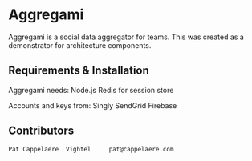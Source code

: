 # Aggregami

Aggregami is a social data aggregator for teams.  This was created as a demonstrator for architecture components.

## Requirements & Installation

Aggregami needs:
Node.js
Redis for session store

Accounts and keys from:
Singly
SendGrid
Firebase

## Contributors
```
Pat Cappelaere	Vightel		pat@cappelaere.com